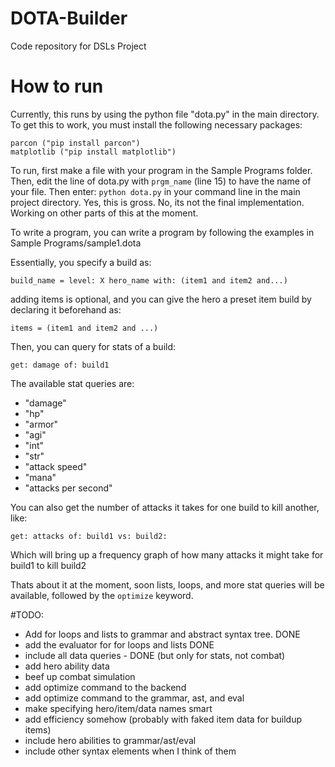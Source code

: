 # DOTA-Builder
Code repository for DSLs Project

# How to run

Currently, this runs by using the python file "dota.py" in the main directory. To get this to work, you must install the following necessary packages:

```
parcon ("pip install parcon")
matplotlib ("pip install matplotlib")
```
To run, first make a file with your program in the Sample Programs folder. Then, edit the line of dota.py with ```prgm_name``` (line 15) to have the name of your file. Then enter: ```python dota.py``` in your command line in the main project directory. Yes, this is gross. No, its not the final implementation. Working on other parts of this at the moment. 

To write a program, you can write a program by following the examples in Sample Programs/sample1.dota

Essentially, you specify a build as:

```
build_name = level: X hero_name with: (item1 and item2 and...)
```

adding items is optional, and you can give the hero a preset item build by declaring it beforehand as:

```
items = (item1 and item2 and ...)
```

Then, you can query for stats of a build:

```
get: damage of: build1
```

The available stat queries are:
- "damage"
- "hp"
- "armor"
- "agi"
- "int"
- "str"
- "attack speed"
- "mana"
- "attacks per second"


You can also get the number of attacks it takes for one build to kill another, like:

```
get: attacks of: build1 vs: build2:
```

Which will bring up a frequency graph of how many attacks it might take for build1 to kill build2

Thats about it at the moment, soon lists, loops, and more stat queries will be available, followed by the ```optimize``` keyword.




#TODO:

- Add for loops and lists to grammar and abstract syntax tree. DONE
- add the evaluator for for loops and lists DONE
- include all data queries - DONE (but only for stats, not combat)
- add hero ability data
- beef up combat simulation
- add optimize command to the backend
- add optimize command to the grammar, ast, and eval
- make specifying hero/item/data names smart
- add efficiency somehow (probably with faked item data for buildup items)
- include hero abilities to grammar/ast/eval
- include other syntax elements when I think of them


